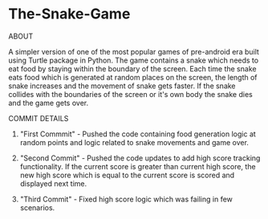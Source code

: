 # The-Snake-Game

ABOUT

A simpler version of one of the most popular games of pre-android era built using Turtle package in Python. The game contains a snake which needs to eat 
food by staying within the boundary of the screen. Each time the snake eats food which is generated at random places on the screen, the length of snake
increases and the movement of snake gets faster. If the snake collides with the boundaries of the screen or it's own body the snake dies and the game gets
over.

COMMIT DETAILS

1. "First Commmit" - Pushed the code containing food generation logic at random points and logic related to snake movements and game over.

2. "Second Commit" - Pushed the code updates to add high score tracking functionality. If the current score is greater than current high score, the new
                     high score which is equal to the current score is scored and displayed next time.
                     
3. "Third Commit" - Fixed high score logic which was failing in few scenarios.
